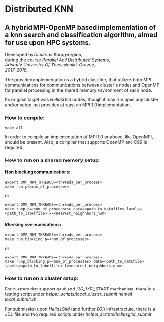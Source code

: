 # **Distributed KNN**

## A hybrid MPI-OpenMP based implementation of a knn search and classification algorithm, aimed for use upon HPC systems.


Developed by *Dimitrios Karageorgiou*,\
during the course *Parallel And Distributed Systems*,\
*Aristotle University Of Thessaloniki, Greece,*\
*2017-2018.*

The provided implementation is a hybrid classifier, that utilizes both MPI
communications for communications between cluster's nodes and OpenMP for
parallel processing in the shared memory environment of each node.

Its original target was *HellasGrid* nodes, though it may run upon any cluster
and/or setup that provides at least an MPI 1.0 implementation.

### **How to compile:**
```
make all
```

In order to compile an implementation of MPI 1.0 or above, like OpenMPI, should
be present. Also, a compiler that supports OpenMP and C99 is required.

### **How to run on a shared memory setup:**

#### Non blocking communications:

```
export OMP_NUM_THREADS=<threads_per_process>
make run p=<num_of_processes>
```
or    
```
export OMP_NUM_THREADS=<threads_per_process>
make runp p=<num_of_processes> data=<path_to_datafile> labels=<path_to_labelfile> k=<nearest_neighhbors_num>
```

#### Blocking communications:

```
export OMP_NUM_THREADS=<threads_per_process>
make run_blocking p=<num_of_processes>
```
or
```
export OMP_NUM_THREADS=<threads_per_process>
make runp_blocking p=<num_of_processes> data=<path_to_datafile> labels=<path_to_labelfile> k=<nearest_neighhbors_num>
```

### **How to run on a cluster setup:**

For clusters that support *qsub* and *I2G_MPI_START* mechanism, there is a testing script under
*helper_scripts/local_cluster_submit* named *local_submit.sh*.

For submission upon *HellasGrid* (and further *EGI*) infrastracture, there is a JDL file and
two required scripts under *helper_scripts/hellasgrid_submit*.
